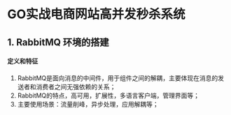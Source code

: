 # GO实战电商网站高并发秒杀系统

## 1. RabbitMQ 环境的搭建

#### 定义和特征

1.  RabbitMQ是面向消息的中间件，用于组件之间的解耦，主要体现在消息的发送者和消费者之间无强依赖的关系；
2.  RabbitMQ的特点，高可用，扩展性，多语言客户端，管理界面等；
3.  主要使用场景：流量削峰，异步处理，应用解耦等；

